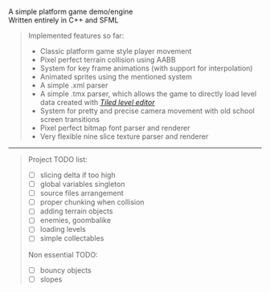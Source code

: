 A simple platform game demo/engine <br>
Written entirely in C++ and SFML <br>

>
>Implemented features so far:
>- Classic platform game style player movement
>- Pixel perfect terrain collision using AABB
>- System for key frame animations (with support for interpolation)
>- Animated sprites using the mentioned system
>- A simple .xml parser
>- A simple .tmx parser, which allows the game to directly load level data created with *[Tiled level editor](https://www.mapeditor.org)*
>- System for pretty and precise camera movement with old school screen transitions
>- Pixel perfect bitmap font parser and renderer
>- Very flexible nine slice texture parser and renderer
>

---

>
>Project TODO list:
>- [ ] slicing delta if too high
>- [ ] global variables singleton
>- [ ] source files arrangement
>- [ ] proper chunking when collision
>- [ ] adding terrain objects
>- [ ] enemies, goombalike
>- [ ] loading levels
>- [ ] simple collectables
>
>Non essential TODO:
>- [ ] bouncy objects
>- [ ] slopes
>